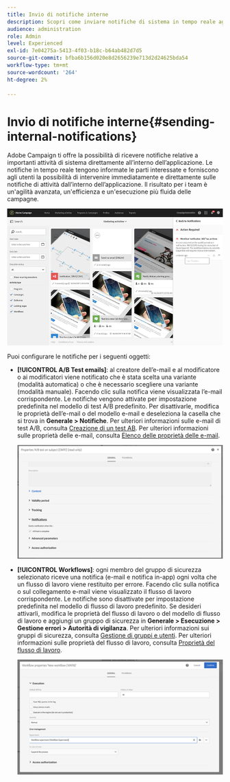 ```yaml
---
title: Invio di notifiche interne
description: Scopri come inviare notifiche di sistema in tempo reale agli utenti di Adobe Campaign
audience: administration
role: Admin
level: Experienced
exl-id: 7e04275a-5413-4f03-b18c-b64ab482d7d5
source-git-commit: bfba6b156d020e8d2656239e713d2d24625bda54
workflow-type: tm+mt
source-wordcount: '264'
ht-degree: 2%

---
```


# Invio di notifiche interne{#sending-internal-notifications}

Adobe Campaign ti offre la possibilità di ricevere notifiche relative a importanti attività di sistema direttamente all’interno dell’applicazione. Le notifiche in tempo reale tengono informate le parti interessate e forniscono agli utenti la possibilità di intervenire immediatamente e direttamente sulle notifiche di attività dall’interno dell’applicazione. Il risultato per i team è un&#39;agilità avanzata, un&#39;efficienza e un&#39;esecuzione più fluida delle campagne.

![](assets/pulse_3.png)

Puoi configurare le notifiche per i seguenti oggetti:

* **[!UICONTROL A/B Test emails]**: al creatore dell’e-mail e al modificatore o ai modificatori viene notificato che è stata scelta una variante (modalità automatica) o che è necessario scegliere una variante (modalità manuale). Facendo clic sulla notifica viene visualizzata l’e-mail corrispondente. Le notifiche vengono attivate per impostazione predefinita nel modello di test A/B predefinito. Per disattivarle, modifica le proprietà dell’e-mail o del modello e-mail e deseleziona la casella che si trova in **Generale > Notifiche**. Per ulteriori informazioni sulle e-mail di test A/B, consulta [Creazione di un test AB](../../channels/using/designing-an-a-b-test-email.md). Per ulteriori informazioni sulle proprietà delle e-mail, consulta [Elenco delle proprietà delle e-mail](../../administration/using/configuring-email-channel.md#list-of-email-properties).

   ![](assets/pulse_2.png)

* **[!UICONTROL Workflows]**: ogni membro del gruppo di sicurezza selezionato riceve una notifica (e-mail e notifica in-app) ogni volta che un flusso di lavoro viene restituito per errore. Facendo clic sulla notifica o sul collegamento e-mail viene visualizzato il flusso di lavoro corrispondente. Le notifiche sono disattivate per impostazione predefinita nel modello di flusso di lavoro predefinito. Se desideri attivarli, modifica le proprietà del flusso di lavoro o del modello di flusso di lavoro e aggiungi un gruppo di sicurezza in **Generale > Esecuzione > Gestione errori > Autorità di vigilanza**. Per ulteriori informazioni sui gruppi di sicurezza, consulta [Gestione di gruppi e utenti](../../administration/using/managing-groups-and-users.md). Per ulteriori informazioni sulle proprietà del flusso di lavoro, consulta [Proprietà del flusso di lavoro](../../automating/using/managing-execution-options.md).

   ![](assets/pulse_1.png)
